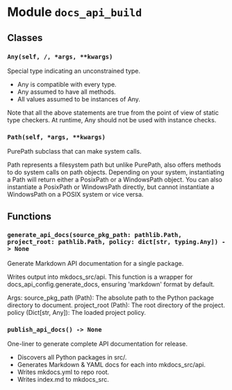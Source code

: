 # Module `docs_api_build`

## Classes

### `Any(self, /, *args, **kwargs)`

Special type indicating an unconstrained type.

- Any is compatible with every type.
- Any assumed to have all methods.
- All values assumed to be instances of Any.

Note that all the above statements are true from the point of view of
static type checkers. At runtime, Any should not be used with instance
checks.

### `Path(self, *args, **kwargs)`

PurePath subclass that can make system calls.

Path represents a filesystem path but unlike PurePath, also offers
methods to do system calls on path objects. Depending on your system,
instantiating a Path will return either a PosixPath or a WindowsPath
object. You can also instantiate a PosixPath or WindowsPath directly,
but cannot instantiate a WindowsPath on a POSIX system or vice versa.

## Functions

### `generate_api_docs(source_pkg_path: pathlib.Path, project_root: pathlib.Path, policy: dict[str, typing.Any]) -> None`

Generate Markdown API documentation for a single package.

Writes output into mkdocs_src/api. This function is a wrapper for
docs_api_config.generate_docs, ensuring 'markdown' format by default.

Args:
    source_pkg_path (Path): The absolute path to the Python package directory to document.
    project_root (Path): The root directory of the project.
    policy (Dict[str, Any]): The loaded project policy.

### `publish_api_docs() -> None`

One-liner to generate complete API documentation for release.

- Discovers all Python packages in src/.
- Generates Markdown & YAML docs for each into mkdocs_src/api.
- Writes mkdocs.yml to repo root.
- Writes index.md to mkdocs_src.
